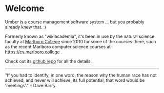 Welcome
=======

Umber is a course management software system ... but you probably already knew that. :)

Formerly known as "wikiacademia", it's been in use by the natural science faculty at <a href="https://www.marlboro.edu">Marlboro College</a> since 2010 for some of the courses there, such as the recent Marlboro computer science courses at <a href="https://cs.marlboro.college">https://cs.marlboro.college</a> .

Check out its <a href="https://github.com/jimmahoney/umber">github repo</a> for all the details.

------

"If you had to identify, in one word, the reason why the human race has not achieved, and never will achieve, its full potential, that word would be 'meetings'." - Dave Barry.


